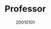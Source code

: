 ---
name: HuLiang
title: Professor
photo: "/images/people/HuLiang.jpg" 
# google= https://scholar.google.com.hk/citations?user=z-XzWZcAAAAJ&hl=zh-CN 
email: lianghu@tongji.edu.cn
date: 20010101
---
